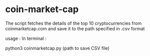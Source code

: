 # coin-market-cap

The script fetches the details of the top 10 cryptocurrencies from coinmarketcap.com and save it to the path specified in .csv format

usage :
  In terminal :
  
  python3 coinmarketcap.py (path to save CSV file)
